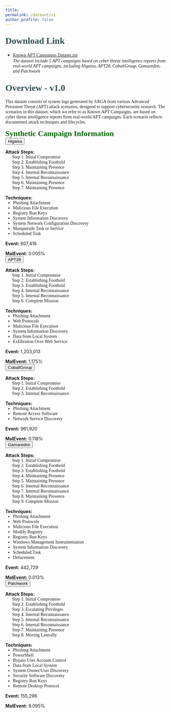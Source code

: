 ```yaml
---
title: 
permalink: /dataset/v1
author_profile: false
---
```

<h1 style= "color:#2F4F4F; font-family: 'Work Sans'; margin-top: 1em !important;">Download Link</h1>
<ul>
  <li>
    <a href="https://drive.google.com/file/d/1XdlHEUJ0rvHFf3HfY1VYYkhLsMU6wg_A/view?usp=sharing" target="_blank" style="font-family: 'Work Sans';">Known APT Campaigns Dataset.zip</a><br>
    <em style="font-family: 'Work Sans';">The dataset include 5 APT campaigns based on cyber threat intelligence reports from real-world APT campaigns, including Higaisa, APT28, CobaltGroup, Gamaredon, and Patchwork</em>
  </li>
</ul>

<h1 style= "color:#2F4F4F; font-family: 'Work Sans'; margin-top: 1em !important;">Overview - v1.0</h1>
<p style="font-family: 'Work Sans';">This dataset consists of system logs generated by SAGA from various Advanced Persistent Threat (APT) attack scenarios, designed to support cybersecurity research. The scenarios in this dataset, which we refer to as Known APT Campaigns, are based on cyber threat intelligence reports from real-world APT campaigns. Each scenario reflects documented attack techniques and lifecycles.</p>

<p style="margin-top: 1em !important; margin-bottom: 0 !important;"><span style="color: #006400; font-family: 'Work Sans'; font-size:24px; font-weight: bold;">Synthetic Campaign Information</span></p>
<div class="accordion">
  <div class="accordion-item">
    <button class="accordion-header">Higaisa</button>    
    <div class="accordion-content">
      <p style="margin-bottom: 0;"><strong>Attack Steps:</strong></p> 
        <p style="font-family: 'Work Sans'; margin: 0 auto; text-indent: 1.5em;">Step 1. Initial Compromise</p>
        <p style="font-family: 'Work Sans'; margin: 0 auto; text-indent: 1.5em;">Step 2. Establishing Foothold</p>
        <p style="font-family: 'Work Sans'; margin: 0 auto; text-indent: 1.5em;">Step 3. Maintaining Presence</p>
        <p style="font-family: 'Work Sans'; margin: 0 auto; text-indent: 1.5em;">Step 4. Internal Reconnaissance</p>
        <p style="font-family: 'Work Sans'; margin: 0 auto; text-indent: 1.5em;">Step 5. Internal Reconnaissance</p>
        <p style="font-family: 'Work Sans'; margin: 0 auto; text-indent: 1.5em;">Step 6. Maintaining Presence</p>
        <p style="font-family: 'Work Sans'; margin: 0 auto; text-indent: 1.5em;">Step 7. Maintaining Presence</p>
      <p style="margin-bottom: 0;"><strong>Techniques:</strong></p>
      <ul style="margin: 0;">
        <li style="font-family: 'Work Sans'; margin-bottom: 0;">Phishing Attachment</li>
        <li style="font-family: 'Work Sans'; margin-bottom: 0;">Malicious File Execution</li>
        <li style="font-family: 'Work Sans'; margin-bottom: 0;">Registry Run Keys</li>
        <li style="font-family: 'Work Sans'; margin-bottom: 0;">System Information Discovery</li>
        <li style="font-family: 'Work Sans'; margin-bottom: 0;">System Network Configuration Discovery</li>
        <li style="font-family: 'Work Sans'; margin-bottom: 0;">Masquerade Task or Service</li>
        <li style="font-family: 'Work Sans'; margin-bottom: 0;">Scheduled Task</li>
      </ul>      
      <p style="margin-bottom: 0;"><strong>Event:</strong> 607,416</p>
      <p style="margin-bottom: 0;"><strong>MalEvent:</strong> 0.005%</p>
    </div>
  </div>
  <div class="accordion-item">
    <button class="accordion-header">APT28</button>    
    <div class="accordion-content">
      <p style="margin-bottom: 0;"><strong>Attack Steps:</strong></p> 
        <p style="font-family: 'Work Sans'; margin: 0 auto; text-indent: 1.5em;">Step 1. Initial Compromise</p>
        <p style="font-family: 'Work Sans'; margin: 0 auto; text-indent: 1.5em;">Step 2. Establishing Foothold</p>
        <p style="font-family: 'Work Sans'; margin: 0 auto; text-indent: 1.5em;">Step 3. Establishing Foothold</p>
        <p style="font-family: 'Work Sans'; margin: 0 auto; text-indent: 1.5em;">Step 4. Internal Reconnaissance</p>
        <p style="font-family: 'Work Sans'; margin: 0 auto; text-indent: 1.5em;">Step 5. Internal Reconnaissance</p>
        <p style="font-family: 'Work Sans'; margin: 0 auto; text-indent: 1.5em;">Step 6. Complete Mission</p>
      <p style="margin-bottom: 0;"><strong>Techniques:</strong></p>
      <ul style="margin: 0;">
        <li style="font-family: 'Work Sans'; margin-bottom: 0;">Phishing Attachment</li>
        <li style="font-family: 'Work Sans'; margin-bottom: 0;">Web Protocols</li>
        <li style="font-family: 'Work Sans'; margin-bottom: 0;">Malicious File Execution</li>
        <li style="font-family: 'Work Sans'; margin-bottom: 0;">System Information Discovery</li>
        <li style="font-family: 'Work Sans'; margin-bottom: 0;">Data from Local System</li>
        <li style="font-family: 'Work Sans'; margin-bottom: 0;">Exfiltration Over Web Service</li>
      </ul>      
      <p style="margin-bottom: 0;"><strong>Event:</strong> 1,203,013</p>
      <p style="margin-bottom: 0;"><strong>MalEvent:</strong> 1.175%</p>
    </div>
  </div>
  <div class="accordion-item">
    <button class="accordion-header">CobaltGroup</button>    
    <div class="accordion-content">
      <p style="margin-bottom: 0;"><strong>Attack Steps:</strong></p> 
        <p style="font-family: 'Work Sans'; margin: 0 auto; text-indent: 1.5em;">Step 1. Initial Compromise</p>
        <p style="font-family: 'Work Sans'; margin: 0 auto; text-indent: 1.5em;">Step 2. Establishing Foothold</p>
        <p style="font-family: 'Work Sans'; margin: 0 auto; text-indent: 1.5em;">Step 3. Internal Reconnaissance</p>
      <p style="margin-bottom: 0;"><strong>Techniques:</strong></p>
      <ul style="margin: 0;">
        <li style="font-family: 'Work Sans'; margin-bottom: 0;">Phishing Attachment</li>
        <li style="font-family: 'Work Sans'; margin-bottom: 0;">Remote Access Software</li>
        <li style="font-family: 'Work Sans'; margin-bottom: 0;">Network Service Discovery</li>
      </ul>      
      <p style="margin-bottom: 0;"><strong>Event:</strong> 961,920</p>
      <p style="margin-bottom: 0;"><strong>MalEvent:</strong> 0.118%</p>
    </div>
  </div>
  <div class="accordion-item">
    <button class="accordion-header">Gamaredon</button>    
    <div class="accordion-content">
      <p style="margin-bottom: 0;"><strong>Attack Steps:</strong></p> 
        <p style="font-family: 'Work Sans'; margin: 0 auto; text-indent: 1.5em;">Step 1. Initial Compromise</p>
        <p style="font-family: 'Work Sans'; margin: 0 auto; text-indent: 1.5em;">Step 2. Establishing Foothold</p>
        <p style="font-family: 'Work Sans'; margin: 0 auto; text-indent: 1.5em;">Step 3. Establishing Foothold</p>
        <p style="font-family: 'Work Sans'; margin: 0 auto; text-indent: 1.5em;">Step 4. Maintaining Presence</p>
        <p style="font-family: 'Work Sans'; margin: 0 auto; text-indent: 1.5em;">Step 5. Maintaining Presence</p>
        <p style="font-family: 'Work Sans'; margin: 0 auto; text-indent: 1.5em;">Step 6. Internal Reconnaissance</p>
        <p style="font-family: 'Work Sans'; margin: 0 auto; text-indent: 1.5em;">Step 7. Internal Reconnaissance</p>
        <p style="font-family: 'Work Sans'; margin: 0 auto; text-indent: 1.5em;">Step 8. Maintaining Presence</p>
        <p style="font-family: 'Work Sans'; margin: 0 auto; text-indent: 1.5em;">Step 9. Complete Mission</p>
      <p style="margin-bottom: 0;"><strong>Techniques:</strong></p>
      <ul style="margin: 0;">
        <li style="font-family: 'Work Sans'; margin-bottom: 0;">Phishing Attachment</li>
        <li style="font-family: 'Work Sans'; margin-bottom: 0;">Web Protocols</li>
        <li style="font-family: 'Work Sans'; margin-bottom: 0;">Malicious File Execution</li>
        <li style="font-family: 'Work Sans'; margin-bottom: 0;">Modify Registry</li>
        <li style="font-family: 'Work Sans'; margin-bottom: 0;">Registry Run Keys</li>
        <li style="font-family: 'Work Sans'; margin-bottom: 0;">Windows Management Instrumentation</li>
        <li style="font-family: 'Work Sans'; margin-bottom: 0;">System Information Discovery</li>
        <li style="font-family: 'Work Sans'; margin-bottom: 0;">Scheduled Task</li>
        <li style="font-family: 'Work Sans'; margin-bottom: 0;">Defacement</li>
      </ul>      
      <p style="margin-bottom: 0;"><strong>Event:</strong> 442,729</p>
      <p style="margin-bottom: 0;"><strong>MalEvent:</strong> 0.013%</p>
    </div>
  </div>
  <div class="accordion-item">
    <button class="accordion-header">Patchwork</button>    
    <div class="accordion-content">
      <p style="margin-bottom: 0;"><strong>Attack Steps:</strong></p> 
        <p style="font-family: 'Work Sans'; margin: 0 auto; text-indent: 1.5em;">Step 1. Initial Compromise</p>
        <p style="font-family: 'Work Sans'; margin: 0 auto; text-indent: 1.5em;">Step 2. Establishing Foothold</p>
        <p style="font-family: 'Work Sans'; margin: 0 auto; text-indent: 1.5em;">Step 3. Escalating Privileges</p>
        <p style="font-family: 'Work Sans'; margin: 0 auto; text-indent: 1.5em;">Step 4. Internal Reconnaissance</p>
        <p style="font-family: 'Work Sans'; margin: 0 auto; text-indent: 1.5em;">Step 5. Internal Reconnaissance</p>
        <p style="font-family: 'Work Sans'; margin: 0 auto; text-indent: 1.5em;">Step 6. Internal Reconnaissance</p>
        <p style="font-family: 'Work Sans'; margin: 0 auto; text-indent: 1.5em;">Step 7. Maintaining Presence</p>
        <p style="font-family: 'Work Sans'; margin: 0 auto; text-indent: 1.5em;">Step 8. Moving Laterally</p>
      <p style="margin-bottom: 0;"><strong>Techniques:</strong></p>
      <ul style="margin: 0;">
        <li style="font-family: 'Work Sans'; margin-bottom: 0;">Phishing Attachment</li>
        <li style="font-family: 'Work Sans'; margin-bottom: 0;">PowerShell</li>
        <li style="font-family: 'Work Sans'; margin-bottom: 0;">Bypass User Account Control</li>
        <li style="font-family: 'Work Sans'; margin-bottom: 0;">Data from Local System</li>
        <li style="font-family: 'Work Sans'; margin-bottom: 0;">System Owner/User Discovery</li>
        <li style="font-family: 'Work Sans'; margin-bottom: 0;">Security Software Discovery</li>
        <li style="font-family: 'Work Sans'; margin-bottom: 0;">Registry Run Keys</li>
        <li style="font-family: 'Work Sans'; margin-bottom: 0;">Remote Desktop Protocol</li>
      </ul>      
      <p style="margin-bottom: 0;"><strong>Event:</strong> 155,296</p>
      <p style="margin-bottom: 0;"><strong>MalEvent:</strong> 9.095%</p>
    </div>
  </div>
</div>
